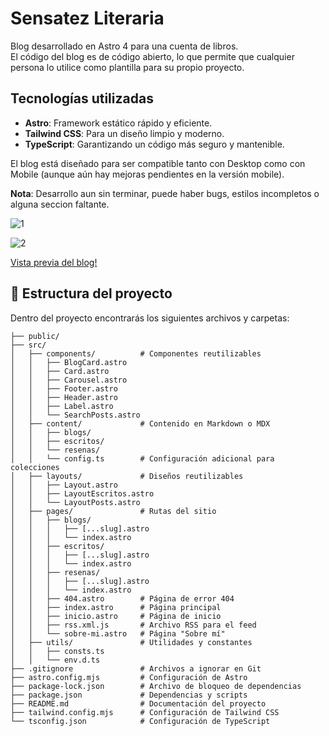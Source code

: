 # Sensatez Literaria

Blog desarrollado en Astro 4 para una cuenta de libros.  
El código del blog es de código abierto, lo que permite que cualquier persona lo utilice como plantilla para su propio proyecto.

## Tecnologías utilizadas

- **Astro**: Framework estático rápido y eficiente.
- **Tailwind CSS**: Para un diseño limpio y moderno.
- **TypeScript**: Garantizando un código más seguro y mantenible.

El blog está diseñado para ser compatible tanto con Desktop como con Mobile (aunque aún hay mejoras pendientes en la versión mobile).

**Nota**: Desarrollo aun sin terminar, puede haber bugs, estilos incompletos o alguna seccion faltante.


![1](https://github.com/user-attachments/assets/a7a34c16-31b0-41aa-a242-912e9b62421a)


![2](https://github.com/user-attachments/assets/c7b7c492-556f-4366-bcfe-f3530c2f8c4e)

[Vista previa del blog!](https://sensatez-literaria.vercel.app)


## 🔧 Estructura del proyecto

Dentro del proyecto encontrarás los siguientes archivos y carpetas:

```plaintext
├── public/
├── src/
│   ├── components/          # Componentes reutilizables
│   │   ├── BlogCard.astro
│   │   ├── Card.astro
│   │   ├── Carousel.astro
│   │   ├── Footer.astro
│   │   ├── Header.astro
│   │   ├── Label.astro
│   │   └── SearchPosts.astro
│   ├── content/             # Contenido en Markdown o MDX
│   │   ├── blogs/
│   │   ├── escritos/
│   │   └── resenas/
│   │   └── config.ts        # Configuración adicional para colecciones
│   ├── layouts/             # Diseños reutilizables
│   │   ├── Layout.astro
│   │   ├── LayoutEscritos.astro
│   │   └── LayoutPosts.astro
│   ├── pages/               # Rutas del sitio
│   │   ├── blogs/
│   │   │   ├── [...slug].astro
│   │   │   └── index.astro
│   │   ├── escritos/
│   │   │   ├── [...slug].astro
│   │   │   └── index.astro
│   │   ├── resenas/
│   │   │   ├── [...slug].astro
│   │   │   └── index.astro
│   │   ├── 404.astro        # Página de error 404
│   │   ├── index.astro      # Página principal
│   │   ├── inicio.astro     # Página de inicio
│   │   ├── rss.xml.js       # Archivo RSS para el feed
│   │   └── sobre-mi.astro   # Página "Sobre mí"
│   ├── utils/               # Utilidades y constantes
│   │   ├── consts.ts
│   │   └── env.d.ts
├── .gitignore               # Archivos a ignorar en Git
├── astro.config.mjs         # Configuración de Astro
├── package-lock.json        # Archivo de bloqueo de dependencias
├── package.json             # Dependencias y scripts
├── README.md                # Documentación del proyecto
├── tailwind.config.mjs      # Configuración de Tailwind CSS
└── tsconfig.json            # Configuración de TypeScript
